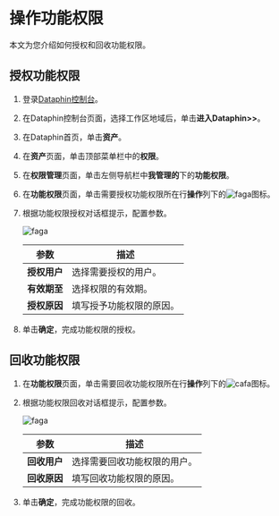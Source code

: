# 操作功能权限

本文为您介绍如何授权和回收功能权限。

## 授权功能权限

1.  登录[Dataphin控制台](https://dataphin.console.aliyun.com/workingArea)。

2.  在Dataphin控制台页面，选择工作区地域后，单击**进入Dataphin\>\>**。

3.  在Dataphin首页，单击**资产**。

4.  在**资产**页面，单击顶部菜单栏中的**权限**。

5.  在**权限管理**页面，单击左侧导航栏中**我管理的**下的**功能权限**。

6.  在**功能权限**页面，单击需要授权功能权限所在行**操作**列下的![faga](https://static-aliyun-doc.oss-accelerate.aliyuncs.com/assets/img/zh-CN/5507068951/p102068.png)图标。

7.  根据功能权限授权对话框提示，配置参数。

    ![faga](https://static-aliyun-doc.oss-accelerate.aliyuncs.com/assets/img/zh-CN/5507068951/p102095.png)

    |参数|描述|
    |--|--|
    |**授权用户**|选择需要授权的用户。|
    |**有效期至**|选择权限的有效期。|
    |**授权原因**|填写授予功能权限的原因。|

8.  单击**确定**，完成功能权限的授权。


## 回收功能权限

1.  在**功能权限**页面，单击需要回收功能权限所在行**操作**列下的![cafa](https://static-aliyun-doc.oss-accelerate.aliyuncs.com/assets/img/zh-CN/6507068951/p102077.png)图标。

2.  根据功能权限回收对话框提示，配置参数。

    ![faga](https://static-aliyun-doc.oss-accelerate.aliyuncs.com/assets/img/zh-CN/6507068951/p102097.png)

    |参数|描述|
    |--|--|
    |**回收用户**|选择需要回收功能权限的用户。|
    |**回收原因**|填写回收功能权限的原因。|

3.  单击**确定**，完成功能权限的回收。


